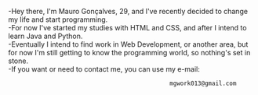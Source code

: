 -Hey there, I'm Mauro Gonçalves, 29, and I've recently decided to change my life and start programming. <br />
-For now I've started my studies with HTML and CSS, and after I intend to learn Java and Python. <br />
-Eventually I intend to find work in Web Development, or another area, but for now I'm still getting to know the programming world, so nothing's set in stone. <br />
-If you want or need to contact me, you can use my e-mail: 

                                                  mgwork013@gmail.com


<!---
MCG-13/MCG-13 is a ✨ special ✨ repository because its `README.md` (this file) appears on your GitHub profile.
You can click the Preview link to take a look at your changes.
--->
